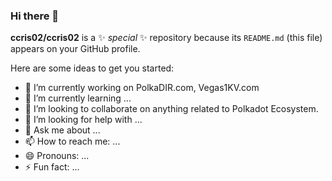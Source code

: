 ### Hi there 👋

**ccris02/ccris02** is a ✨ _special_ ✨ repository because its `README.md` (this file) appears on your GitHub profile.

Here are some ideas to get you started:

- 🔭 I’m currently working on PolkaDIR.com, Vegas1KV.com
- 🌱 I’m currently learning ...
- 👯 I’m looking to collaborate on anything related to Polkadot Ecosystem.
- 🤔 I’m looking for help with ...
- 💬 Ask me about ...
- 📫 How to reach me: ...
- 😄 Pronouns: ...
- ⚡ Fun fact: ...

